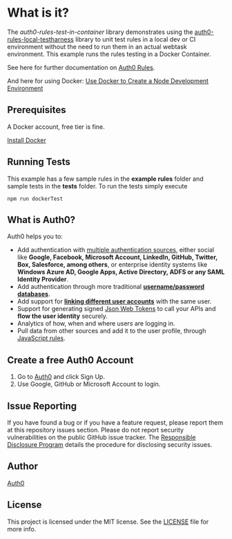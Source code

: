 # What is it?

The _auth0-rules-test-in-container_ library demonstrates using the [auth0-rules-local-testharness](https://github.com/auth0/auth0-rules-local-testharness) library to unit test rules in a local dev or CI environment without the need to run them in an actual webtask environment. This example runs the rules testing in a Docker Container.

See here for further documentation on [Auth0 Rules](https://auth0.com/docs/rules).

And here for using Docker: [Use Docker to Create a Node Development Environment](https://auth0.com/blog/use-docker-to-create-a-node-development-environment/?utm_source=dev&utm_medium=sc&utm_campaign=docker_devenv)

## Prerequisites

A Docker account, free tier is fine.

[Install Docker](https://www.docker.com/products/docker-desktop)

## Running Tests

This example has a few sample rules in the **example rules** folder and sample tests in the **tests** folder. To run the tests simply execute

```
npm run dockerTest
```

## What is Auth0?

Auth0 helps you to:

- Add authentication with [multiple authentication sources](https://docs.auth0.com/identityproviders), either social like **Google, Facebook, Microsoft Account, LinkedIn, GitHub, Twitter, Box, Salesforce, among others**, or enterprise identity systems like **Windows Azure AD, Google Apps, Active Directory, ADFS or any SAML Identity Provider**.
- Add authentication through more traditional **[username/password databases](https://docs.auth0.com/mysql-connection-tutorial)**.
- Add support for **[linking different user accounts](https://docs.auth0.com/link-accounts)** with the same user.
- Support for generating signed [Json Web Tokens](https://docs.auth0.com/jwt) to call your APIs and **flow the user identity** securely.
- Analytics of how, when and where users are logging in.
- Pull data from other sources and add it to the user profile, through [JavaScript rules](https://docs.auth0.com/rules).

## Create a free Auth0 Account

1. Go to [Auth0](https://auth0.com/signup) and click Sign Up.
2. Use Google, GitHub or Microsoft Account to login.

## Issue Reporting

If you have found a bug or if you have a feature request, please report them at this repository issues section. Please do not report security vulnerabilities on the public GitHub issue tracker. The [Responsible Disclosure Program](https://auth0.com/whitehat) details the procedure for disclosing security issues.

## Author

[Auth0](auth0.com)

## License

This project is licensed under the MIT license. See the [LICENSE](LICENSE) file for more info.
